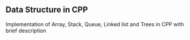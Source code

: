 ## Data Structure in CPP
Implementation of Array, Stack, Queue, Linked list and Trees in CPP with brief description
